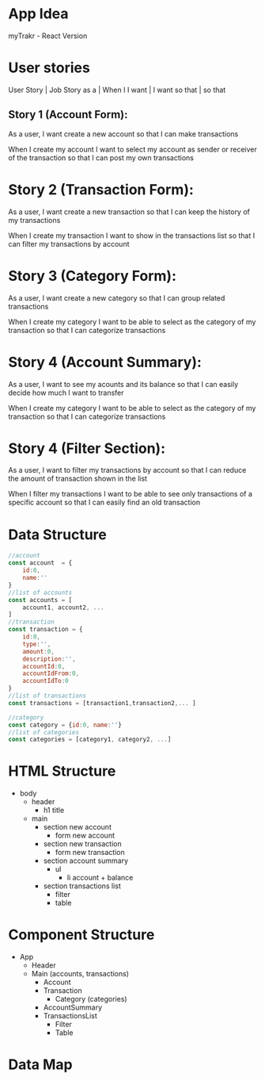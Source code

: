 # App Idea

myTrakr - React Version

# User stories

User Story | Job Story
as a <role> | When I <action>
I want <goal> | I want <goal>
so that <gain> | so that <gain>

## Story 1 (Account Form):

As a user,
I want create a new account
so that I can make transactions

When I create my account
I want to select my account as sender or receiver of the transaction
so that I can post my own transactions

# Story 2 (Transaction Form):

As a user,
I want create a new transaction
so that I can keep the history of my transactions

When I create my transaction
I want to show in the transactions list
so that I can filter my transactions by account

# Story 3 (Category Form):

As a user,
I want create a new category
so that I can group related transactions

When I create my category
I want to be able to select as the category of my transaction
so that I can categorize transactions

# Story 4 (Account Summary):

As a user,
I want to see my acounts and its balance
so that I can easily decide how much I want to transfer

When I create my category
I want to be able to select as the category of my transaction
so that I can categorize transactions

# Story 4 (Filter Section):

As a user,
I want to filter my transactions by account
so that I can reduce the amount of transaction shown in the list

When I filter my transactions
I want to be able to see only transactions of a specific account
so that I can easily find an old transaction

# Data Structure

```js
//account
const account  = {
    id:0,
    name:''
}
//list of accounts
const accounts = [
    account1, account2, ...
]
//transaction
const transaction = {
    id:0,
    type:'',
    amount:0,
    description:'',
    accountId:0,
    accountIdFrom:0,
    accountIdTo:0
}
//list of transactions
const transactions = [transaction1,transaction2,... ]

//category
const category = {id:0, name:''}
//list of categories
const categories = [category1, category2, ...]
```

# HTML Structure

- body
  - header
    - h1 title
  - main
    - section new account
      - form new account
    - section new transaction
      - form new transaction
    - section account summary
      - ul
        - li account + balance
    - section transactions list
      - filter
      - table

# Component Structure

- App
  - Header
  - Main (accounts, transactions)
    - Account
    - Transaction
      - Category (categories)
    - AccountSummary
    - TransactionsList
      - Filter
      - Table

# Data Map